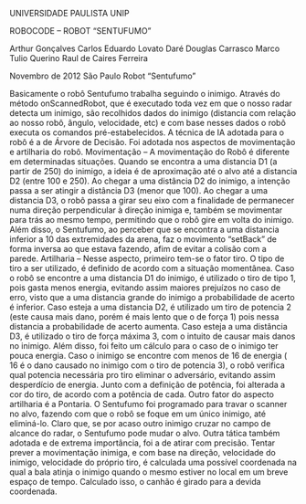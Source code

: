 UNIVERSIDADE PAULISTA UNIP

ROBOCODE – ROBOT “SENTUFUMO”

Arthur Gonçalves
Carlos Eduardo Lovato Daré
Douglas Carrasco
Marco Tulio Querino
Raul de Caires Ferreira

Novembro de 2012
São Paulo
Robot “Sentufumo”

Basicamente o robô Sentufumo trabalha seguindo o inimigo. Através do método
onScannedRobot, que é executado toda vez em que o nosso radar detecta um inimigo, são
recolhidos dados do inimigo (distancia com relação ao nosso robô, ângulo, velocidade, etc) e
com base nesses dados o robô executa os comandos pré-estabelecidos. A técnica de IA adotada
para o robô é a de Árvore de Decisão. Foi adotada nos aspectos de movimentação e artilharia do
robô.
Movimentação – A movimentação do Robô é diferente em determinadas situações.
Quando se encontra a uma distancia D1 (a partir de 250) do inimigo, a ideia é de aproximação
até o alvo até a distancia D2 (entre 100 e 250). Ao chegar a uma distância D2 do inimigo, a
intenção passa a ser atingir a distância D3 (menor que 100). Ao chegar a uma distancia D3, o
robô passa a girar seu eixo com a finalidade de permanecer numa direção perpendicular à
direção inimiga e, também se movimentar para trás ao mesmo tempo, permitindo que o robô
gire em volta do inimigo. Além disso, o Sentufumo, ao perceber que se encontra a uma distancia
inferior a 10 das extremidades da arena, faz o movimento “setBack” de forma inversa ao que
estava fazendo, afim de evitar a colisão com a parede.
Artilharia – Nesse aspecto, primeiro tem-se o fator tiro. O tipo de tiro a ser utilizado, é
definido de acordo com a situação momentânea. Caso o robô se encontre a uma distancia D1 do
inimigo, é utilizado o tiro de tipo 1, pois gasta menos energia, evitando assim maiores prejuízos
no caso de erro, visto que a uma distancia grande do inimigo a probabilidade de acerto é
inferior. Caso esteja a uma distancia D2, é utilizado um tiro de potencia 2 (este causa mais dano,
porém é mais lento que o de força 1) pois nessa distancia a probabilidade de acerto aumenta.
Caso esteja a uma distância D3, é utilizado o tiro de força máxima 3, com o intuito de causar
mais danos no inimigo. Além disso, foi feito um cálculo para o caso de o inimigo ter pouca
energia. Caso o inimigo se encontre com menos de 16 de energia ( 16 é o dano causado no
inimigo com o tiro de potencia 3), o robô verifica qual potencia necessária pro tiro eliminar o
adversário, evitando assim desperdício de energia. Junto com a definição de potência, foi
alterada a cor do tiro, de acordo com a potência de cada.
Outro fator do aspecto artilharia é a Pontaria. O Sentufumo foi programado para travar
o scanner no alvo, fazendo com que o robô se foque em um único inimigo, até eliminá-lo. Claro
que, se por acaso outro inimigo cruzar no campo de alcance do radar, o Sentufumo pode mudar
o alvo.
Outra tática também adotada e de extrema importância, foi a de atirar com precisão.
Tentar prever a movimentação inimiga, e com base na direção, velocidade do inimigo,
velocidade do próprio tiro, é calculada uma possível coordenada na qual a bala atinja o inimigo
quando o mesmo estiver no local em um breve espaço de tempo. Calculado isso, o canhão é
girado para a devida coordenada.

